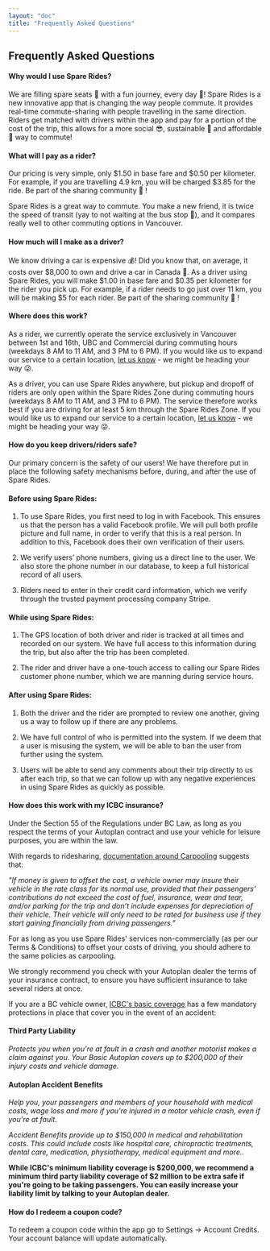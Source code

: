 ```yaml
---
layout: "doc"
title: "Frequently Asked Questions"
---
```


## Frequently Asked Questions

#### Why would I use Spare Rides?

We are filling spare seats 🚣 with a fun journey, every day 🙌!
Spare Rides is a new innovative app that is changing the way people
commute. It provides real-time commute-sharing with people travelling
in the same direction. Riders get matched with drivers within the app
and pay for a portion of the cost of the trip, this allows for a more
social 😎, sustainable 🌼 and affordable 💸 way to commute!

#### What will I pay as a rider?
Our pricing is very simple, only $1.50 in base
fare and $0.50 per kilometer. For example, if you are travelling
4.9 km, you will be charged $3.85 for
the ride. Be part of the sharing community 💪 !

Spare Rides is a great way to commute. You make a new friend,
it is twice the speed of transit (yay to not waiting at the
bus stop 🙌), and it compares really well to other commuting
options in Vancouver.

#### How much will I make as a driver?
We know driving a car is expensive 💰! Did you know that, on
average, it costs over $8,000 to own and drive a car in
Canada 🚗. As a driver using Spare Rides, you will make
$1.00 in base fare and $0.35 per kilometer
for the rider you pick up. For example, if a rider needs to go
just over 11 km, you will be making $5
for each rider. Be part of the sharing community 💪 !


#### Where does this work?

As a rider, we currently operate the service exclusively in
Vancouver between 1st and 16th, UBC and Commercial during commuting hours (weekdays 8 AM to 11 AM,
and 3 PM to 6 PM). If you would like us to expand our service
to a certain location, [let us know](contact) - we might be heading your way 😜.

As a driver, you can use Spare Rides anywhere, but pickup and
dropoff of riders are only open within the Spare Rides Zone during commuting hours (weekdays 8 AM to
11 AM, and 3 PM to 6 PM). The service therefore works best if
you are driving for at least 5 km through the Spare Rides Zone.
If you would like us to expand our service to a certain
location, [let us know](contact) -
we might be heading your way 😜.


#### How do you keep drivers/riders safe?
Our primary concern is the safety of our users! We have therefore
put in place the following safety mechanisms before, during,
and after the use of Spare Rides.

#### Before using Spare Rides:
  1. To use Spare Rides, you first need to log in with Facebook.
        This ensures us that the person has a valid Facebook profile.
        We will pull both profile picture and full name, in order to
        verify that this is a real person. In addition to this,
        Facebook does their own verification of their users.

   2. We verify users’ phone numbers, giving us a direct line to
        the user. We also store the phone number in our database,
        to keep a full historical record of all users.

   3. Riders need to enter in their credit card information,
        which we verify through the trusted payment processing
        company Stripe.


#### While using Spare Rides:

 1. The GPS location of both driver and rider is tracked at
        all times and recorded on our system.
        We have full access to this information during the trip,
        but also after the trip has been completed.

  2. The rider and driver have a one-touch access to
        calling our Spare Rides customer phone number, which we
        are manning during service hours.

#### After using Spare Rides:

  1.  Both the driver and the rider are prompted to review one
        another, giving us a way to follow up if there are any
        problems.

 2. We have full control of who is permitted into the system.
        If we deem that a user is misusing the system, we will
        be able to ban the user from further using the system.

  3. Users will be able to send any comments about their trip
        directly to us after each trip, so that we can follow up
        with any negative experiences in using Spare Rides as
         quickly as possible.

#### How does this work with my ICBC insurance?

Under the Section 55 of the Regulations under BC Law, as long as you
respect the terms of your Autoplan contract and use your vehicle
for leisure purposes, you are within the law.

With regards to ridesharing, [documentation around Carpooling](http://drivesmartbc.ca/miscellaneous/carpooling-makes-sense) suggests that:

*"If money is given to offset the cost, a vehicle owner may
  insure their vehicle in the rate class for its normal use,
  provided that their passengers’ contributions do not exceed
  the cost of fuel, insurance, wear and tear, and/or parking
  for the trip and don’t include expenses for depreciation of
  their vehicle. Their vehicle will only need to be rated for
  business use if they start gaining financially from driving
  passengers."*

For as long as you use Spare Rides' services non-commercially
  (as per our Terms &amp; Conditions) to offset your costs of
  driving, you should adhere to the same policies as carpooling.

We strongly recommend you check with your Autoplan dealer the
  terms of your insurance contract, to ensure you have sufficient
  insurance to take several riders at once.

If you are a BC vehicle owner, [ICBC's basic coverage](http://drivesmartbc.ca/miscellaneous/carpooling-makes-sense)
has a few mandatory protections in place that cover you in the event of an accident:

#### Third Party Liability
*Protects you when you're at fault in a crash and another
  motorist makes a claim against you. Your Basic Autoplan covers
  up to $200,000 of their injury costs and vehicle damage.*

#### Autoplan Accident Benefits
*Help you, your passengers and members of your household
  with medical costs, wage loss and more if you’re injured in a
  motor vehicle crash, even if you’re at fault.*

*Accident Benefits provide up to $150,000 in medical and
  rehabilitation costs. This could include costs like hospital
  care, chiropractic treatments, dental care, medication,
  physiotherapy, medical equipment and more..*

**While ICBC's minimum liability coverage is $200,000,
  we recommend a minimum third party liability coverage of
  $2 million to be extra safe if you're going to be taking
  passengers. You can easily increase your liability limit
  by talking to your Autoplan dealer.**

#### How do I redeem a coupon code?
To redeem a coupon code within the app go to
  Settings &#8594; Account Credits. Your account balance will
  update automatically.
